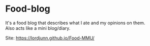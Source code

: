 # Food-blog
It's a food blog that describes what I ate and my opinions on them.  
Also acts like a mini blog/diary.

Site: https://lordjunn.github.io/Food-MMU/




  
